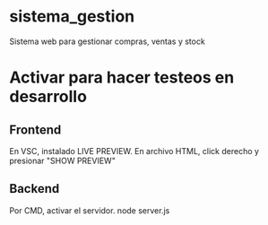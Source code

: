 # sistema_gestion
Sistema web para gestionar compras, ventas y stock

# Activar para hacer testeos en desarrollo
## Frontend
En VSC, instalado LIVE PREVIEW.
En archivo HTML, click derecho y presionar "SHOW PREVIEW"

## Backend
Por CMD, activar el servidor.
node server.js